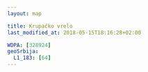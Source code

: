 ```yaml
---
layout: map

title: Krupačko vrelo
last_modified_at: 2018-05-15T18:16:28+02:00

WDPA: [328924]
geoSrbija:
  L1_183: [64]
---
```

